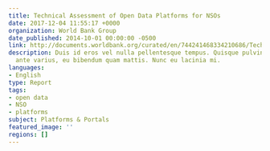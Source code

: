 ```yaml
---
title: Technical Assessment of Open Data Platforms for NSOs
date: 2017-12-04 11:55:17 +0000
organization: World Bank Group
date_published: 2014-10-01 00:00:00 -0500
link: http://documents.worldbank.org/curated/en/744241468334210686/Technical-assessment-of-open-data-platforms-for-national-statistical-organisations
description: Duis id eros vel nulla pellentesque tempus. Quisque pulvinar dolor et
  ante varius, eu bibendum quam mattis. Nunc eu lacinia mi.
languages:
- English
type: Report
tags:
- open data
- NSO
- platforms
subject: Platforms & Portals
featured_image: ''
regions: []
---
```

